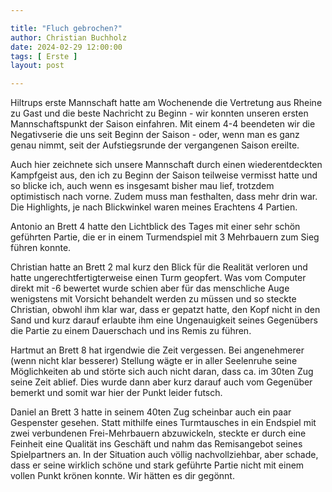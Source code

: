 ```yaml
---

title: "Fluch gebrochen?"
author: Christian Buchholz
date: 2024-02-29 12:00:00
tags: [ Erste ]
layout: post

---
```


Hiltrups erste Mannschaft hatte am Wochenende die Vertretung aus Rheine zu Gast und die beste Nachricht zu Beginn - wir konnten unseren ersten Mannschaftspunkt der Saison einfahren. Mit einem 4-4 beendeten wir die Negativserie die uns seit Beginn der Saison - oder, wenn man es ganz genau nimmt, seit der Aufstiegsrunde der vergangenen Saison ereilte.

<!-- continue -->

Auch hier zeichnete sich unsere Mannschaft durch einen wiederentdeckten Kampfgeist aus, den ich zu Beginn der Saison teilweise vermisst hatte und so blicke ich, auch wenn es insgesamt bisher mau lief, trotzdem optimistisch nach vorne. Zudem muss man festhalten, dass mehr drin war. Die Highlights, je nach Blickwinkel waren meines Erachtens 4 Partien. 
 
Antonio an Brett 4 hatte den Lichtblick des Tages mit einer sehr schön geführten Partie, die er in einem  Turmendspiel mit 3 Mehrbauern zum Sieg führen konnte.
 
Christian hatte an Brett 2 mal kurz den Blick für die Realität verloren und hatte ungerechtfertigterweise einen Turm geopfert. Was vom Computer direkt mit -6 bewertet wurde schien aber für das menschliche Auge wenigstens mit Vorsicht behandelt werden zu müssen und so steckte Christian, obwohl ihm klar war, dass er gepatzt hatte, den Kopf nicht in den Sand und kurz darauf erlaubte ihm eine Ungenauigkeit seines Gegenübers die Partie zu einem Dauerschach und ins Remis zu führen.
 
Hartmut an Brett 8 hat irgendwie die Zeit vergessen. Bei angenehmerer (wenn nicht klar besserer) Stellung wägte er in aller Seelenruhe seine Möglichkeiten ab und störte sich auch nicht daran, dass ca. im 30ten Zug seine Zeit ablief. Dies wurde dann aber kurz darauf auch vom Gegenüber bemerkt und somit war hier der Punkt leider futsch.
 
Daniel an Brett 3 hatte in seinem 40ten Zug scheinbar auch ein paar Gespenster gesehen. Statt mithilfe eines Turmtausches in ein Endspiel mit zwei verbundenen Frei-Mehrbauern abzuwickeln, steckte er durch eine Feinheit eine Qualität ins Geschäft und nahm das Remisangebot seines Spielpartners an. In der Situation auch völlig nachvollziehbar, aber schade, dass er seine wirklich schöne und stark geführte Partie nicht mit einem vollen Punkt krönen konnte. Wir hätten es dir gegönnt.
